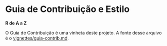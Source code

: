 # Guia de Contribuição e Estilo

**R de A a Z** 

O Guia de Contribuição é uma vinheta deste projeto. A fonte desse
arquivo é o [vignettes/guia-contrib.md](vignettes/guia-contrib.md).

